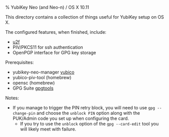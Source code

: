 % YubiKey Neo (and Neo-n) / OS X 10.11

This directory contains a collection of things useful for YubiKey setup on OS X.

The configured features, when finished, include:

* [u2f](https://www.google.com/search?q=u2f&oq=u2f&aqs=chrome..69i57j69i60j69i61.401j0j7&sourceid=chrome&es_sm=91&ie=UTF-8)
* PIV/PKCS11 for ssh authentication
* OpenPGP interface for GPG key storage

Prerequisites:

* yubikey-neo-manager [yubico](https://developers.yubico.com/yubikey-neo-manager/)
* yubico-piv-tool (homebrew)
* opensc (homebrew)
* GPG Suite [gpgtools](https://gpgtools.org/)

Notes:

* If you manage to trigger the PIN retry block, you will need to use 
  `gpg --change-pin` and choose the `unblock PIN` option along with 
  the PUK/Admin code you set up when configuring the card.
    * If you try to use the `unblock` option of the `gpg --card-edit` tool
      you will likely meet with failure.
